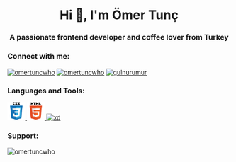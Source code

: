 <h1 align="center">Hi 👋, I'm Ömer Tunç</h1>
<h3 align="center">A passionate frontend developer and coffee lover from Turkey</h3>

<h3 align="left">Connect with me:</h3>
<p align="left">
<a href="https://instagram.com/omertuncwho" target="blank"><img align="center" src="https://cdn.jsdelivr.net/npm/simple-icons@3.0.1/icons/instagram.svg" alt="omertuncwho" height="30" width="40" /></a>
<a href="https://dribbble.com/omertuncwho" target="blank"><img align="center" src="https://cdn.jsdelivr.net/npm/simple-icons@3.0.1/icons/dribbble.svg" alt="omertuncwho" height="30" width="40" /></a>
<a href="https://www.behance.net/omertuncwho" target="blank"><img align="center" src="https://cdn.jsdelivr.net/npm/simple-icons@3.0.1/icons/behance.svg" alt="gulnurumur" height="30" width="40" /></a>
</p>
<h3 align="left">Languages and Tools:</h3>
<p align="left"> <a href="https://www.w3schools.com/css/" target="_blank"> <img src="https://raw.githubusercontent.com/devicons/devicon/master/icons/css3/css3-original-wordmark.svg" alt="css3" width="40" height="40"/> </a> <a href="https://www.w3.org/html/" target="_blank"> <img src="https://raw.githubusercontent.com/devicons/devicon/master/icons/html5/html5-original-wordmark.svg" alt="html5" width="40" height="40"/> </a> <a href="https://www.adobe.com/products/xd.html" target="_blank"> <img src="https://cdn.worldvectorlogo.com/logos/adobe-xd.svg" alt="xd" width="40" height="40"/> </a> </p>

<h3 align="left">Support:</h3>
<p><a href="[https://www.buymeacoffee.com/omertuncwho](https://www.buymeacoffee.com/omertuncwho)"> <img align="left" src="https://cdn.buymeacoffee.com/buttons/v2/default-yellow.png" height="50" width="210" alt="omertuncwho" /></a></p><br><br>
